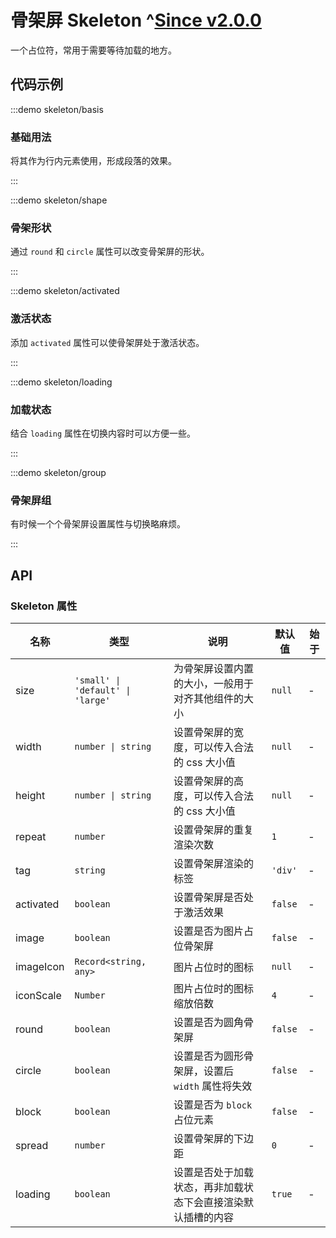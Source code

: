 # 骨架屏 Skeleton ^[Since v2.0.0](!s)

一个占位符，常用于需要等待加载的地方。

## 代码示例

:::demo skeleton/basis

### 基础用法

将其作为行内元素使用，形成段落的效果。

:::

:::demo skeleton/shape

### 骨架形状

通过 `round` 和 `circle` 属性可以改变骨架屏的形状。

:::

:::demo skeleton/activated

### 激活状态

添加 `activated` 属性可以使骨架屏处于激活状态。

:::

:::demo skeleton/loading

### 加载状态

结合 `loading` 属性在切换内容时可以方便一些。

:::

:::demo skeleton/group

### 骨架屏组

有时候一个个骨架屏设置属性与切换略麻烦。

:::

## API

### Skeleton 属性

| 名称      | 类型                              | 说明                                                         | 默认值  | 始于 |
| --------- | --------------------------------- | ------------------------------------------------------------ | ------- | ---- |
| size      | `'small' \| 'default' \| 'large'` | 为骨架屏设置内置的大小，一般用于对齐其他组件的大小           | `null`  | -    |
| width     | `number \| string`                | 设置骨架屏的宽度，可以传入合法的 css 大小值                  | `null`  | -    |
| height    | `number \| string`                | 设置骨架屏的高度，可以传入合法的 css 大小值                  | `null`  | -    |
| repeat    | `number`                          | 设置骨架屏的重复渲染次数                                     | `1`     | -    |
| tag       | `string`                          | 设置骨架屏渲染的标签                                         | `'div'` | -    |
| activated | `boolean`                         | 设置骨架屏是否处于激活效果                                   | `false` | -    |
| image     | `boolean`                         | 设置是否为图片占位骨架屏                                     | `false` | -    |
| imageIcon | `Record<string, any>`             | 图片占位时的图标                                             | `null`  | -    |
| iconScale | `Number`                          | 图片占位时的图标缩放倍数                                     | `4`     | -    |
| round     | `boolean`                         | 设置是否为圆角骨架屏                                         | `false` | -    |
| circle    | `boolean`                         | 设置是否为圆形骨架屏，设置后 `width` 属性将失效              | `false` | -    |
| block     | `boolean`                         | 设置是否为 `block` 占位元素                                  | `false` | -    |
| spread    | `number`                          | 设置骨架屏的下边距                                           | `0`     | -    |
| loading   | `boolean`                         | 设置是否处于加载状态，再非加载状态下会直接渲染默认插槽的内容 | `true`  | -    |
